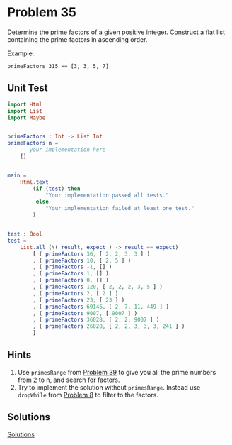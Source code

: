 # Problem 35
Determine the prime factors of a given positive integer. Construct a flat list containing the prime factors in ascending order.

Example:
```
primeFactors 315 == [3, 3, 5, 7]
```

## Unit Test
```elm
import Html
import List
import Maybe


primeFactors : Int -> List Int
primeFactors n =
    -- your implementation here
    []


main =
    Html.text
        (if (test) then
            "Your implementation passed all tests."
         else
            "Your implementation failed at least one test."
        )


test : Bool
test =
    List.all (\( result, expect ) -> result == expect)
        [ ( primeFactors 36, [ 2, 2, 3, 3 ] )
        , ( primeFactors 10, [ 2, 5 ] )
        , ( primeFactors -1, [] )
        , ( primeFactors 1, [] )
        , ( primeFactors 0, [] )
        , ( primeFactors 120, [ 2, 2, 2, 3, 5 ] )
        , ( primeFactors 2, [ 2 ] )
        , ( primeFactors 23, [ 23 ] )
        , ( primeFactors 69146, [ 2, 7, 11, 449 ] )
        , ( primeFactors 9007, [ 9007 ] )
        , ( primeFactors 36028, [ 2, 2, 9007 ] )
        , ( primeFactors 26028, [ 2, 2, 3, 3, 3, 241 ] )
        ]

```

## Hints
1. Use ```primesRange``` from  [Problem 39](p39.md) to give you all the prime numbers from 2 to n, and search for factors.
2. Try to implement the solution without ```primesRange```. Instead use ```dropWhile``` from [Problem 8](problem_8_solutions.md) to filter to the factors.

## Solutions
[Solutions](../s/s35.md)